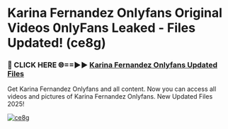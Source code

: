 # Karina Fernandez Onlyfans Original Videos 0nlyFans Leaked - Files Updated! (ce8g)

<h3>🔴 CLICK HERE 🌐==►► <a href="https://tinyurl.com/2wckxsce" rel="nofollow">Karina Fernandez Onlyfans Updated Files</a></h3>

Get Karina Fernandez Onlyfans and all content. Now you can access all videos and pictures of Karina Fernandez Onlyfans. New Updated Files 2025!

[![ce8g](https://i.imgur.com/AFduVYN.gif)](https://tinyurl.com/2wckxsce)
